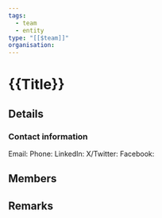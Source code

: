 ```yaml
---
tags:
  - team
  - entity
type: "[[$team]]"
organisation:
---
```

# {{Title}}

## Details



### Contact information
Email: 
Phone: 
LinkedIn: 
X/Twitter: 
Facebook:

## Members



## Remarks
